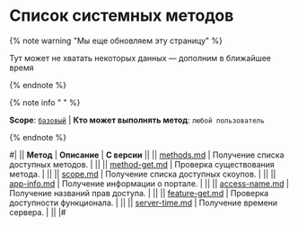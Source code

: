 # Список системных методов

{% note warning "Мы еще обновляем эту страницу" %}

Тут может не хватать некоторых данных — дополним в ближайшее время

{% endnote %}

{% note info " " %}

**Scope**: [`базовый`](../../scopes/permissions.md) | **Кто может выполнять метод**: `любой пользователь`

{% endnote %}

#|
|| **Метод** | **Описание** | **С версии** ||
|| [methods.md](./methods.md) | Получение списка доступных методов. | ||
|| [method-get.md](./method-get.md) | Проверка существования метода. | ||
|| [scope.md](./scope.md) | Получение списка доступных скоупов. | ||
|| [app-info.md](./app-info.md) | Получение информации о портале. | ||
|| [access-name.md](./access-name.md) | Получение названий прав доступа. | ||
|| [feature-get.md](./feature-get.md) | Проверка доступности функционала. | ||
|| [server-time.md](./server-time.md) | Получение времени сервера. | ||
|#
